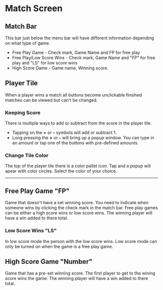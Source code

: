 # Match Screen

## Match Bar

This bar just below the menu bar will have different information depending on what type of game.

- Free Play Game - Check mark, Game Name and FP for free play
- Free Play/Low Score Wins - Check mark, Game Name and "FP" for free play and "LS" for low score wins
- High Score Game - Game name, Winning score.

## Player Tile

When a player wins a match all buttons become unclickable finsihed matches can be viewed
but can't be changed.

### Keeping Score

There is multiple ways to add or subtract from the score in the player tile.

- Tapping on the **+** or **-** symbols will add or subtract 1.
- Long pressing the **+** or **-** will bring up a popup window.
You can type in an amount or tap one of the buttons with pre-defined amounts.

### Change Tile Color

The top of the player tile there is a color pallet icon.
Tap and a popup will apear with color circles.
Select the color of your choice.

---

## Free Play Game "FP"

Game that doesn't have a set winning score. You need to indicate when someone
wins by clicking the check mark in the match bar. Free play games can be either
a high score wins or low score wins. The winning player will have a win added to there total.

### Low Score Wins "LS"

In low score mode the person with the low score wins. Low score mode can only
be turned on when the game is a free play game.

## High Score Game "Number"

Game that has a pre-set winning score. The first player to get to the wining score
wins the game. The winning player will have a win added to there total.
